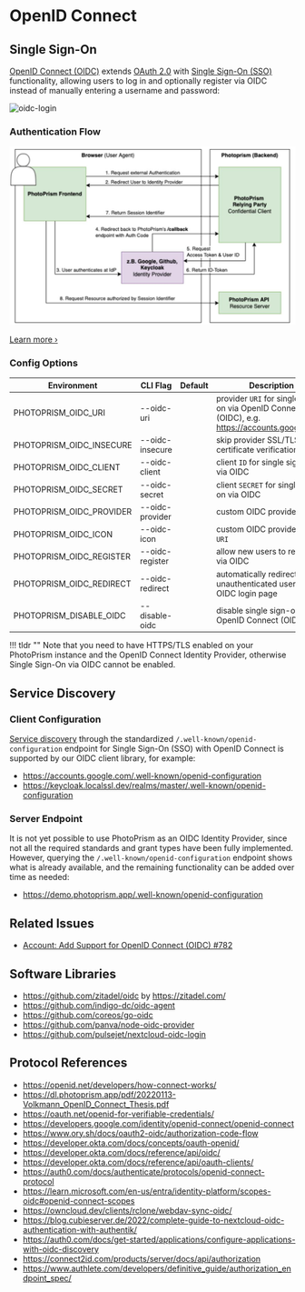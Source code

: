 # OpenID Connect

## Single Sign-On

[OpenID Connect (OIDC)](https://openid.net/developers/how-connect-works/) extends [OAuth 2.0](oauth2.md) with [Single Sign-On (SSO)](https://developer.okta.com/docs/reference/api/oidc/#userinfo) functionality, allowing users to log in and optionally register via OIDC instead of manually entering a username and password:

![oidc-login](https://github.com/photoprism/photoprism/assets/301686/58e89668-2404-4973-8f6a-e228be389e6c)

### Authentication Flow

![oidc-sso-flow](img/oidc-sso-flow.jpg)

[Learn more ›](https://dl.photoprism.app/pdf/20220113-Volkmann_OpenID_Connect_Thesis.pdf)

### Config Options

|        Environment         |     CLI Flag      | Default  |                                          Description                                           |
|----------------------------|-------------------|----------|------------------------------------------------------------------------------------------------|
| PHOTOPRISM_OIDC_URI        | --oidc-uri        |          | provider `URI` for single sign-on via OpenID Connect (OIDC), e.g. https://accounts.google.com/ |
| PHOTOPRISM_OIDC_INSECURE   | --oidc-insecure   |          | skip provider SSL/TLS certificate verification                                                 |
| PHOTOPRISM_OIDC_CLIENT     | --oidc-client     |          | client `ID` for single sign-on via OIDC                                                        |
| PHOTOPRISM_OIDC_SECRET     | --oidc-secret     |          | client `SECRET` for single sign-on via OIDC                                                    |
| PHOTOPRISM_OIDC_PROVIDER   | --oidc-provider   |          | custom OIDC provider `NAME`                                                                    |
| PHOTOPRISM_OIDC_ICON       | --oidc-icon       |          | custom OIDC provider icon `URI`                                                                |
| PHOTOPRISM_OIDC_REGISTER   | --oidc-register   |          | allow new users to register via OIDC                                                           |
| PHOTOPRISM_OIDC_REDIRECT   | --oidc-redirect   |          | automatically redirect unauthenticated users to the OIDC login page                            |
| PHOTOPRISM_DISABLE_OIDC    | --disable-oidc    |          | disable single sign-on via OpenID Connect (OIDC)                                               |
!!! tldr ""
    Note that you need to have HTTPS/TLS enabled on your PhotoPrism instance and the OpenID Connect Identity Provider, otherwise Single Sign-On via OIDC cannot be enabled.

## Service Discovery

### Client Configuration

[Service discovery](https://developer.okta.com/docs/reference/api/oidc/#well-known-oauth-authorization-server) through the standardized `/.well-known/openid-configuration` endpoint for Single Sign-On (SSO) with OpenID Connect is supported by our OIDC client library, for example:

- <https://accounts.google.com/.well-known/openid-configuration>
- <https://keycloak.localssl.dev/realms/master/.well-known/openid-configuration>

### Server Endpoint

It is not yet possible to use PhotoPrism as an OIDC Identity Provider, since not all the required standards and grant types have been fully implemented. However, querying the `/.well-known/openid-configuration` endpoint shows what is already available, and the remaining functionality can be added over time as needed:

- <https://demo.photoprism.app/.well-known/openid-configuration>

## Related Issues

- [Account: Add Support for OpenID Connect (OIDC) #782](https://github.com/photoprism/photoprism/issues/782)

## Software Libraries

- https://github.com/zitadel/oidc by https://zitadel.com/
- https://github.com/indigo-dc/oidc-agent
- https://github.com/coreos/go-oidc
- https://github.com/panva/node-oidc-provider
- https://github.com/pulsejet/nextcloud-oidc-login

## Protocol References

- https://openid.net/developers/how-connect-works/
- https://dl.photoprism.app/pdf/20220113-Volkmann_OpenID_Connect_Thesis.pdf
- https://oauth.net/openid-for-verifiable-credentials/
- https://developers.google.com/identity/openid-connect/openid-connect
- https://www.ory.sh/docs/oauth2-oidc/authorization-code-flow
- https://developer.okta.com/docs/concepts/oauth-openid/
- https://developer.okta.com/docs/reference/api/oidc/
- https://developer.okta.com/docs/reference/api/oauth-clients/
- https://auth0.com/docs/authenticate/protocols/openid-connect-protocol
- https://learn.microsoft.com/en-us/entra/identity-platform/scopes-oidc#openid-connect-scopes
- https://owncloud.dev/clients/rclone/webdav-sync-oidc/
- https://blog.cubieserver.de/2022/complete-guide-to-nextcloud-oidc-authentication-with-authentik/
- https://auth0.com/docs/get-started/applications/configure-applications-with-oidc-discovery
- https://connect2id.com/products/server/docs/api/authorization
- https://www.authlete.com/developers/definitive_guide/authorization_endpoint_spec/
